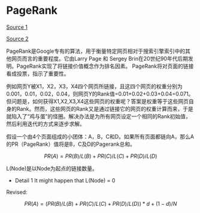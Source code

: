 # PageRank

[Source 1](https://wizardforcel.gitbooks.io/dm-algo-top10/content/pagerank.html)

[Source 2](https://zhangyi.gitbooks.io/spark-in-action/content/chapter2/pagerank.html)

PageRank是Google专有的算法，用于衡量特定网页相对于搜索引擎索引中的其他网页而言的重要程度。它由Larry Page 和 Sergey Brin在20世纪90年代后期发明。PageRank实现了将链接价值概念作为排名因素。
PageRank将对页面的链接看成投票，指示了重要性。

例如网页Y被X1，X2，X3，X4四个网页所链接，且这四个网页的权重分别为0.001，0.01，0.02，0.04，则网页Y的Rank值=0.01+0.02+0.03+0.04=0.071。但问题是，如何获得X1,X2,X3,X4这些网页的权重呢？答案是权重等于这些网页自身的Rank。然而，这些网页的Rank又是通过链接它的网页的权重计算而来，于是就陷入了“鸡与蛋”的怪圈。解决办法是为所有网页设定一个相同的Rank初始值，然后利用迭代的方式来逐步求解。

假设一个由4个页面组成的小团体：A，B，C和D。如果所有页面都链向A，那么A的PR（PageRank）值将是B，C及D的Pagerank总和。

$$PR(A) = PR(B)/L(B) + PR(C)/L(C) + PR(D)/L(D)$$

L(Node)是以Node为起点的链接数量。

- Detail 1 It might happen that L(Node) = 0

Revised:

$$PR(A) = (PR(B)/L(B) + PR(C)/L(C) + PR(D)/L(D)) * d + (1-d)/N$$




